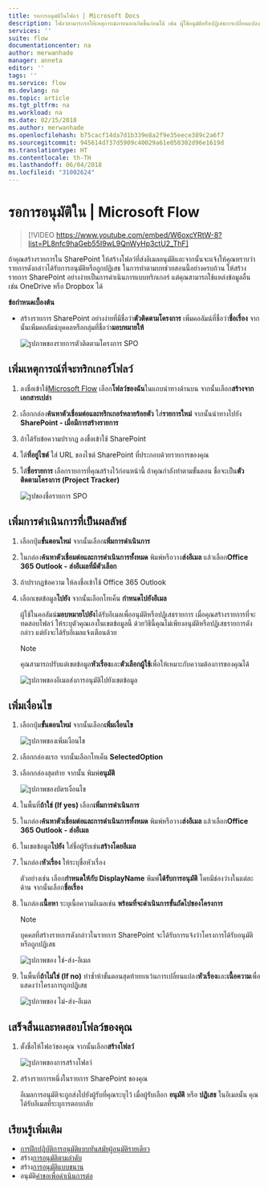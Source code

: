 ```yaml
---
title: รอการอนุมัติในโฟลว์ | Microsoft Docs
description: โฟลว์สามารถรอให้เหตุการณ์ภายนอกเกิดขึ้นก่อนได้ เช่น ผู้ใช้อนุมัติหรือปฏิเสธการเปลี่ยนแปลง ก่อนที่จะดำเนินการเช่นการส่งการแจ้งเตือนของการตัดสินใจ
services: ''
suite: flow
documentationcenter: na
author: merwanhade
manager: anneta
editor: ''
tags: ''
ms.service: flow
ms.devlang: na
ms.topic: article
ms.tgt_pltfrm: na
ms.workload: na
ms.date: 02/15/2018
ms.author: merwanhade
ms.openlocfilehash: b75cacf14da7d1b339e8a2f9e35eece389c2a6f7
ms.sourcegitcommit: 945614d737d5909c40029a61e050302d96e1619d
ms.translationtype: HT
ms.contentlocale: th-TH
ms.lasthandoff: 06/04/2018
ms.locfileid: "31002624"
---
```

# <a name="wait-for-approval-in-microsoft-flow"></a>รอการอนุมัติใน | Microsoft Flow

> [!VIDEO https://www.youtube.com/embed/W6oxcYRtW-8?list=PL8nfc9haGeb55I9wL9QnWyHp3ctU2_ThF]
>


ถ้าคุณสร้างรายการใน SharePoint ให้สร้างโฟลว์ที่ส่งอีเมลอนุมัติและจากนั้นจะแจ้งให้คุณทราบว่ารายการดังกล่าวได้รับการอนุมัติหรือถูกปฏิเสธ ในการทำตามบทช่วยสอนนี้อย่างครบถ้วน ให้สร้างรายการ SharePoint อย่างง่ายเป็นการดำเนินการแบบทริกเกอร์ แต่คุณสามารถใช้แหล่งข้อมูลอื่น เช่น OneDrive หรือ Dropbox ได้

**ข้อกำหนดเบื้องต้น**

* สร้างรายการ SharePoint อย่างง่ายที่มีชื่อว่า**ตัวติดตามโครงการ** เพิ่มคอลัมน์ที่ชื่อว่า**ชื่อเรื่อง** จากนั้นเพิ่มคอลัมน์บุคคลหรือกลุ่มที่ชื่อว่า**มอบหมายให้**

   ![รูปภาพของรายการตัวติดตามโครงการ SPO](./media/wait-for-approvals/project-tracker.png)

## <a name="add-an-event-to-trigger-the-flow"></a>เพิ่มเหตุการณ์ที่จะทริกเกอร์โฟลว์

1. ลงชื่อเข้าใช้[Microsoft Flow](https://flow.microsoft.com) เลือก**โฟลว์ของฉัน**ในแถบนำทางด้านบน จากนั้นเลือก**สร้างจากเอกสารเปล่า**

1. เลือกกล่อง**ค้นหาตัวเชื่อมต่อและทริกเกอร์หลายร้อยตัว** ใส่**รายการใหม่** จากนั้นนำทางไปยัง **SharePoint - เมื่อมีการสร้างรายการ**

1. ถ้าได้รับข้อความปรากฏ ลงชื่อเข้าใช้ SharePoint
1. ใต้**ที่อยู่ไซต์** ใส่ URL ของไซต์ SharePoint ที่ประกอบด้วยรายการของคุณ

1. ใต้**ชื่อรายการ** เลือกรายการที่คุณสร้างไว้ก่อนหน้านี้ ถ้าคุณกำลังทำตามขั้นตอน ชื่อจะเป็น**ตัวติดตามโครงการ (Project Tracker)**

    ![รูปของชื่อรายการ SPO](./media/wait-for-approvals/SPO-list-name.png)

## <a name="add-the-resulting-action"></a>เพิ่มการดำเนินการที่เป็นผลลัพธ์

1. เลือกปุ่ม**ขั้นตอนใหม่** จากนั้นเลือก**เพิ่มการดำเนินการ**

1. ในกล่อง**ค้นหาตัวเชื่อมต่อและการดำเนินการทั้งหมด** พิมพ์หรือวาง**ส่งอีเมล** แล้วเลือก**Office 365 Outlook - ส่งอีเมลที่มีตัวเลือก**

1. ถ้าปรากฏข้อความ ให้ลงชื่อเข้าใช้ Office 365 Outlook

1. เลือกเขตข้อมูล**ไปยัง** จากนั้นเลือกโทเค็น **กำหนดไปยังอีเมล**

    ผู้ใช้ในคอลัมน์**มอบหมายไปยัง**ได้รับอีเมลเพื่ออนุมัติหรือปฏิเสธรายการ เมื่อคุณสร้างรายการที่จะทดสอบโฟลว์ ให้ระบุตัวคุณเองในเขตข้อมูลนี้ ด้วยวิธีนี้คุณไม่เพียงอนุมัติหรือปฏิเสธรายการดังกล่าว แต่ยังจะได้รับอีเมลแจ้งเตือนด้วย

    > [!NOTE]
    > คุณสามารถปรับแต่เขตข้อมูล**หัวเรื่อง**และ**ตัวเลือกผู้ใช้**เพื่อให้เหมาะกับความต้องการของคุณได้

    ![รูปภาพของอีเมลส่งการอนุมัติไปยังเขตข้อมูล](./media/wait-for-approvals/send-approval-email-to.png)

## <a name="add-a-condition"></a>เพิ่มเงื่อนไข

1. เลือกปุ่ม**ขั้นตอนใหม่** จากนั้นเลือก**เพิ่มเงื่อนไข**

    ![รูปภาพของเพิ่มเงื่อนไข](./media/wait-for-approvals/add-a-condition.png)
1. เลือกกล่องแรก จากนั้นเลือกโทเค็น **SelectedOption**
1. เลือกกล่องสุดท้าย จากนั้น พิมพ์**อนุมัติ**

    ![รูปภาพของบัตรเงื่อนไข](./media/wait-for-approvals/condition-card-2.png)

1. ในพื้นที่**ถ้าใช่ (If yes)** เลือก**เพิ่มการดำเนินการ**

1. ในกล่อง**ค้นหาตัวเชื่อมต่อและการดำเนินการทั้งหมด** พิมพ์หรือวาง**ส่งอีเมล** แล้วเลือก**Office 365 Outlook - ส่งอีเมล**

1. ในเขตข้อมูล**ไปยัง** ใส่ชื่อผู้รับเช่น**สร้างโดยอีเมล**

1. ในกล่อง**หัวเรื่อง** ให้ระบุชื่อหัวเรื่อง

    ตัวอย่างเช่น เลือก**กำหนดให้กับ DisplayName** พิมพ์**ได้รับการอนุมัติ** โดยมีช่องว่างในแต่ละด้าน จากนั้นเลือก**ชื่อเรื่อง**

1. ในกล่อง**เนื้อหา** ระบุเนื้อความอีเมลเช่น **พร้อมที่จะดำเนินการขั้นถัดไปของโครงการ**

    > [!NOTE]
    > บุคคลที่สร้างรายการดังกล่าวในรายการ SharePoint จะได้รับการแจ้งว่าโครงการได้รับอนุมัติหรือถูกปฏิเสธ

    ![รูปภาพของ ใช่-ส่ง-อีเมล](./media/wait-for-approvals/if-yes-send-email-card-3.png)

1. ในพื้นที่**ถ้าไม่ใช่ (If no)** ทำซ้ำห้าขั้นตอนสุดท้ายยกเว้นการเปลี่ยนแปลง**หัวเรื่อง**และ**เนื้อความ**เพื่อแสดงว่าโครงการถูกปฏิเสธ

     ![รูปภาพของ ไม่-ส่ง-อีเมล](./media/wait-for-approvals/no-send-email-2.png)

## <a name="finish-and-test-your-flow"></a>เสร็จสิ้นและทดสอบโฟลว์ของคุณ

1. ตั้งชื่อให้โฟลว์ของคุณ จากนั้นเลือก**สร้างโฟลว์**

     ![รูปภาพของการสร้างโฟลว์](./media/wait-for-approvals/create-flow.png)
1. สร้างรายการหนึ่งในรายการ SharePoint ของคุณ

    อีเมลการอนุมัติจะถูกส่งไปยังผู้รับที่คุณระบุไว้ เมื่อผู้รับเลือก **อนุมัติ** หรือ **ปฏิเสธ** ในอีเมลนั้น คุณได้รับอีเมลที่ระบุการตอบกลับ

## <a name="learn-more"></a>เรียนรู้เพิ่มเติม

* [การฝึกปฏิบัติการอนุมัติแบบทันสมัยผู้อนุมัติรายเดียว](modern-approvals.md)
* สร้าง[การอนุมัติตามลำดับ](sequential-modern-approvals.md)
* สร้าง[การอนุมัติแบบขนาน](parallel-modern-approvals.md)
* อนุมัติ[คำขอเพื่อดำเนินการต่อ](mobile-approvals.md)
